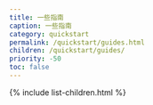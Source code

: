 ```yaml
---
title: 一些指南
caption: 一些指南
category: quickstart
permalink: /quickstart/guides.html
children: /quickstart/guides/
priority: -50
toc: false
---
```


{% include list-children.html %}
